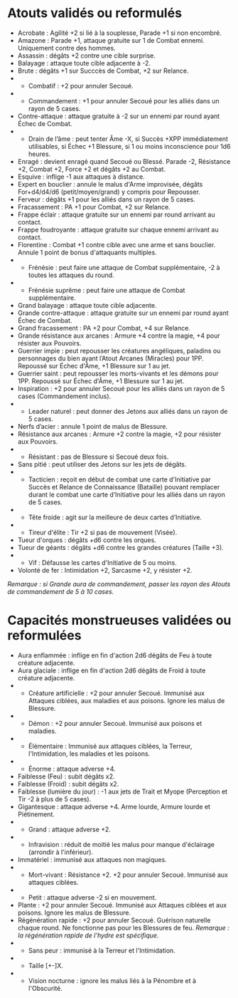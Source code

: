 # Atouts validés ou reformulés

- Acrobate : Agilité +2 si lié à la souplesse, Parade +1 si non encombré.
- Amazone : Parade +1, attaque gratuite sur 1 de Combat ennemi. Uniquement contre des hommes.
- Assassin : dégâts +2 contre une cible surprise.
- Balayage : attaque toute cible adjacente à -2.
- Brute : dégâts +1 sur Succcès de Combat, +2 sur Relance.
- * Combatif : +2 pour annuler Secoué.
- * Commandement : +1 pour annuler Secoué pour les alliés dans un rayon de 5 cases.
- Contre-attaque : attaque gratuite à -2 sur un ennemi par round ayant Échec de Combat.
- * Drain de l’âme : peut tenter Âme -X, si Succès +XPP immédiatement utilisables, si Échec +1 Blessure, si 1 ou moins inconscience pour 1d6 heures.
- Enragé : devient enragé quand Secoué ou Blessé. Parade -2, Résistance +2, Combat +2, Force +2 et dégâts +2 au Combat.
- Esquive : inflige -1 aux attaques à distance.
- Expert en bouclier : annule le malus d'Arme improvisée, dégâts For+d4/d4/d6 (petit/moyen/grand) y compris pour Repousser.
- Ferveur : dégâts +1 pour les alliés dans un rayon de 5 cases.
- Fracassement : PA +1 pour Combat, +2 sur Relance.
- Frappe éclair : attaque gratuite sur un ennemi par round arrivant au contact.
- Frappe foudroyante : attaque gratuite sur chaque ennemi arrivant au contact.
- Florentine : Combat +1 contre cible avec une arme et sans bouclier. Annule 1 point de bonus d'attaquants multiples.
- * Frénésie : peut faire une attaque de Combat supplémentaire, -2 à toutes les attaques du round.
- * Frénésie suprême : peut faire une attaque de Combat supplémentaire.
- Grand balayage : attaque toute cible adjacente.
- Grande contre-attaque : attaque gratuite sur un ennemi par round ayant Échec de Combat.
- Grand fracassement : PA +2 pour Combat, +4 sur Relance.
- Grande résistance aux arcanes : Armure +4 contre la magie, +4 pour résister aux Pouvoirs.
- Guerrier impie : peut repousser les créatures angéliques, paladins ou personnages du bien ayant l’Atout Arcanes (Miracles) pour 1PP. Repoussé sur Échec d'Âme, +1 Blessure sur 1 au jet.
- Guerrier saint : peut repousser les morts-vivants et les démons pour 1PP. Repoussé sur Échec d'Âme, +1 Blessure sur 1 au jet.
- Inspiration : +2 pour annuler Secoué pour les alliés dans un rayon de 5 cases (Commandement inclus).
- * Leader naturel : peut donner des Jetons aux alliés dans un rayon de 5 cases.
- Nerfs d’acier : annule 1 point de malus de Blessure.
- Résistance aux arcanes : Armure +2 contre la magie, +2 pour résister aux Pouvoirs.
- * Résistant : pas de Blessure si Secoué deux fois.
- Sans pitié : peut utiliser des Jetons sur les jets de dégâts.
- * Tacticien : reçoit en début de combat une carte d'Initiative par Succès et Relance de Connaissance (Bataille) pouvant remplacer durant le combat une carte d’Initiative pour les alliés dans un rayon de 5 cases.
- * Tête froide : agit sur la meilleure de deux cartes d’Initiative.
- * Tireur d'élite : Tir +2 si pas de mouvement (Visée).
- Tueur d'orques : dégâts +d6 contre les orques.
- Tueur de géants : dégâts +d6 contre les grandes créatures (Taille +3).
- * Vif : Défausse les cartes d'Initiative de 5 ou moins.
- Volonté de fer : Intimidation +2, Sarcasme +2, y résister +2.

_Remarque : si Grande aura de commandement, passer les rayon des Atouts de commandement de 5 à 10 cases._

# Capacités monstrueuses validées ou reformulées

- Aura enflammée : inflige en fin d'action 2d6 dégâts de Feu à toute créature adjacente.
- Aura glaciale : inflige en fin d'action 2d6 dégâts de Froid à toute créature adjacente.
- * Créature artificielle : +2 pour annuler Secoué. Immunisé aux Attaques ciblées, aux maladies et aux poisons. Ignore les malus de Blessure.
- * Démon : +2 pour annuler Secoué. Immunisé aux poisons et maladies.
- * Élémentaire : Immunisé aux attaques ciblées, la Terreur, l'Intimidation, les maladies et les poisons.
- * Énorme : attaque adverse +4.
- Faiblesse (Feu) : subit dégâts x2.
- Faiblesse (Froid) : subit dégâts x2.
- Faiblesse (lumière du jour) : -1 aux jets de Trait et Myope (Perception et Tir -2 à plus de 5 cases).
- Gigantesque : attaque adverse +4. Arme lourde, Armure lourde et Piétinement.
- * Grand : attaque adverse +2.
- * Infravision : réduit de moitié les malus pour manque d'éclairage (arrondir à l'inférieur).
- Immatériel : immunisé aux attaques non magiques.
- * Mort-vivant : Résistance +2. +2 pour annuler Secoué. Immunisé aux attaques ciblées.
- * Petit : attaque adverse -2 si en mouvement.
- Plante : +2 pour annuler Secoué. Immunisé aux Attaques ciblées et aux poisons. Ignore les malus de Blessure.
- Régénération rapide : +2 pour annuler Secoué. Guérison naturelle chaque round. Ne fonctionne pas pour les Blessures de feu. 
_Remarque : la régénération rapide de l'hydre est spécifique._
- * Sans peur : immunisé à la Terreur et l'Intimidation.
- * Taille [+-]X.
- * Vision nocturne : ignore les malus liés à la Pénombre et à l'Obscurité.
